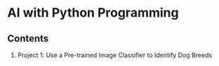<h1>AI with Python Programming</h1>

<h2>Contents</h2>

1. Project 1: Use a Pre-trained Image Classifier to Identify Dog Breeds
